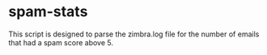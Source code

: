 # spam-stats

This script is designed to parse the zimbra.log file for the number of emails that had a spam score above 5.